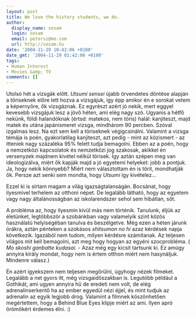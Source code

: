 ```yaml
---
layout: post
title: We love the history students, we do.
author:
  display_name: sesam
  login: sesam
  email: petersz@me.com
  url: http://sesam.hu
date: '2004-11-29 10:42:06 +0100'
date_gmt: '2004-11-29 01:42:06 +0100'
tags:
- Human Interest
- Movies &amp; TV
comments: []
---
```


Utolsó hét a vizsgák előtt. _Utsumi sensei_ újabb örvendetes döntése alapján a töriseknek előre lett hozva a vizsgájuk, így épp amikor én e sorokat vetem a képernyőre, ők vizsgáznak. Ez egyrészt azért jó nekik, mert eggyel kevesebb vizsgájuk lesz a jövő héten, ami elég nagy szó. Ugyanis a hétfő nekünk, földi halandóknak (értsd: matekos, nem töris) halál: kanjiteszt, majd matek és utána japánismeret vizsga, mindhárom 90 percben. Szóval izgalmas lesz. Na ezt sem kell a töriseknek végigcsinálni. Valamint a vizsga témája is poén, gyakorlatilag kanjiteszt, azt pedig - mint az közismert - az itteniek nagy százaléka 95% felett tudja bemagolni. Ebben az a poén, hogy a nemzetközi kapcsolatok és nemzetközi jog szakosak, akikkel én versenyzek majdnem kivétel nélkül törisek. Így aztán szépen meg van ideologizálva, miért ők kapják majd a jó egyetemi helyeket: jobb a pontjuk. Ja, hogy nekik könnyebb? Miért nem választottam én is törit, mondhatják ők. Persze azt senki sem mondta, hogy _Utsumi_ így kivételez...

Ezzel ki is sírtam magam a világ igazságtalanságán. Bocsánat, hogy ilyesmivel terhelem az otthoni népet. De legalább látható, hogy az egyetem vagy nagy általánosságban az iskolarendszer sehol sem hibátlan, sőt.

A probléma az, hogy ilyesmin kívül más nem történik. Tanulunk, éljük az életünket, legtöbbször a szobánkban vagy valamelyik szint közös használatú helyiségéban tanulva és beszélgetve. Még ezen a héten járunk órákra, aztán pénteken a szokásos _shitsumon no hi_ azaz kérdések napja következik. Igazából nem tudom, milyen kérdésre számítanak. Az teljesen világos mit kell bemagolni, azt meg hogy hogyan az egyéni szocprobléma. ( _Mo skoshi ganbatte kudasai._ \- Azaz még egy kicsit tartsunk ki. Ez amúgy annyira király mondat, hogy nem is értem otthon miért nem hasynáljuk. Mindenre válasz.)

Én azért igyekszem nem teljesen megőrülni, úgyhogy nézek filmeket. Legalább a net gyors itt, még vizsgaidőszakban is. Legutóbb például a Gothikát, ami ugyen annyira hű de eredeti nem volt, de elég adrenalinserkentő ha az ember egyedül nézi éjjel, és mint tudjuk az adrenalin az egyik legjobb drog. Valamint a filmnek köszönhetően megértettem, hogy a Behind Blue Eyes klipje miért az ami. Ilyen apró örömökért érdemes élni. :)
